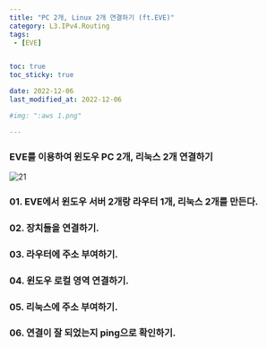```yaml
---
title: "PC 2개, Linux 2개 연결하기 (ft.EVE)"
category: L3.IPv4.Routing
tags:
 - [EVE]


toc: true
toc_sticky: true

date: 2022-12-06
last_modified_at: 2022-12-06

#img: ":aws 1.png"

---
```


<!-- outline-start -->



### EVE를 이용하여 윈도우 PC 2개, 리눅스 2개 연결하기

![21](https://user-images.githubusercontent.com/117553252/211128519-fdd9430b-e3af-4762-806f-841f22d321f5.png)



### 01. EVE에서 윈도우 서버 2개랑 라우터 1개, 리눅스 2개를 만든다.

### 02. 장치들을 연결하기.

### 03. 라우터에 주소 부여하기.

### 04. 윈도우 로컬 영역 연결하기.

### 05. 리눅스에 주소 부여하기.

### 06. 연결이 잘 되었는지 ping으로 확인하기.

